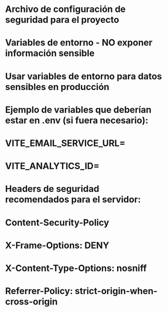 # Archivo de configuración de seguridad para el proyecto

# Variables de entorno - NO exponer información sensible
# Usar variables de entorno para datos sensibles en producción

# Ejemplo de variables que deberían estar en .env (si fuera necesario):
# VITE_EMAIL_SERVICE_URL=
# VITE_ANALYTICS_ID=

# Headers de seguridad recomendados para el servidor:
# Content-Security-Policy
# X-Frame-Options: DENY
# X-Content-Type-Options: nosniff
# Referrer-Policy: strict-origin-when-cross-origin